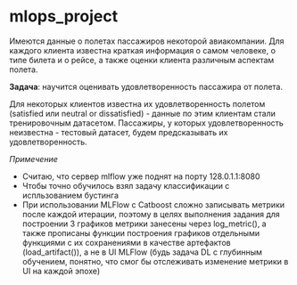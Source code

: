# mlops_project

Имеются данные о полетах пассажиров некоторой авиакомпании.
Для каждого клиента известна краткая информация о самом человеке, о типе билета и о рейсе, а также оценки клиента различным аспектам полета.

**Задача**: научится оценивать удовлетворенность пассажира от полета.

Для некоторых клиентов известна их удовлетворенность полетом (satisfied или neutral or dissatisfied) - данные по этим клиентам стали тренировочным датасетом.
Пассажиры, у которых удовлетворенность неизвестна - тестовый датасет, будем предсказывать их удовлетворенность.


*Примечение*

* Считаю, что сервер mlflow уже поднят на порту 128.0.1.1:8080
* Чтобы точно обучилось взял задачу классификации с испльзованием бустинга
* При использовании MLFlow с Catboost сложно записывать метрики после каждой итерации, поэтому в целях выполнения задания для построении 3 графиков метрики занесены через log_metric(), а также прописаны функции построения графиков отдельными функциями с их сохранениями в качестве артефактов (load_artifact()), а не в UI MLFlow (будь задача DL с глубинным обучением, понятно, что смог бы отслеживать изменение метрики в UI на каждой эпохе)

